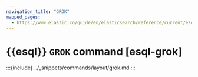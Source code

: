 ```yaml
---
navigation_title: "GROK"
mapped_pages:
  - https://www.elastic.co/guide/en/elasticsearch/reference/current/esql-commands.html#esql-grok
---
```


# {{esql}} `GROK` command [esql-grok]

:::{include} ../_snippets/commands/layout/grok.md
:::
